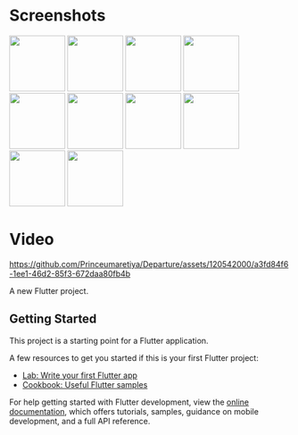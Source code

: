# Screenshots

<img src="https://github.com/Princeumaretiya/Departure/assets/120542000/a39bdb29-a5f8-4b6b-bcaa-71bab3d462ac"  width="100" >
<img src="https://github.com/Princeumaretiya/Departure/assets/120542000/53fd32e5-db36-493b-966a-691802fe3729"  width="100" >
<img src="https://github.com/Princeumaretiya/Departure/assets/120542000/458a9568-4985-4f9f-b09f-d9c4b1c3e2a6"  width="100" >
<img src="https://github.com/Princeumaretiya/Departure/assets/120542000/bfb9f76c-4ee1-4d74-84b7-ab6b229ae993"  width="100" >
<img src="https://github.com/Princeumaretiya/Departure/assets/120542000/6102d6a4-45ac-44e8-a944-f0cb4f2c5493"  width="100" >
<img src="https://github.com/Princeumaretiya/Departure/assets/120542000/a13d9eda-2ad9-44e5-85b4-258726976324"  width="100" >
<img src="https://github.com/Princeumaretiya/Departure/assets/120542000/46a4dff2-565d-423a-a891-e0d6cbddb76d"  width="100" >
<img src="https://github.com/Princeumaretiya/Departure/assets/120542000/493182f7-ef3b-4e1a-b976-2b32b1880ab5"  width="100" >
<img src="https://github.com/Princeumaretiya/Departure/assets/120542000/451bfb60-5e6d-4630-9d22-d0a0c2bdcf56"  width="100" >
<img src="https://github.com/Princeumaretiya/Departure/assets/120542000/e50121dd-5bab-4b6d-9908-43d76d1f6734"  width="100" >

<h1>Video</h1>

https://github.com/Princeumaretiya/Departure/assets/120542000/a3fd84f6-1ee1-46d2-85f3-672daa80fb4b




A new Flutter project.

## Getting Started

This project is a starting point for a Flutter application.

A few resources to get you started if this is your first Flutter project:

- [Lab: Write your first Flutter app](https://docs.flutter.dev/get-started/codelab)
- [Cookbook: Useful Flutter samples](https://docs.flutter.dev/cookbook)

For help getting started with Flutter development, view the
[online documentation](https://docs.flutter.dev/), which offers tutorials,
samples, guidance on mobile development, and a full API reference.
